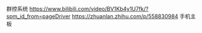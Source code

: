 
群控系统
https://www.bilibili.com/video/BV1Kb4y1U7fk/?spm_id_from=pageDriver
https://zhuanlan.zhihu.com/p/558830984
手机主板